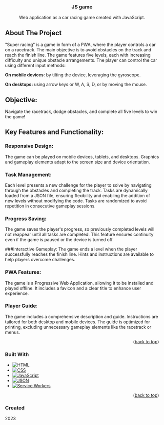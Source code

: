 <a id="readme-top"></a>

<!-- HEADER -->
<div align="center">
  <h3 align="center">JS game</h1>
  <p align="center">
    Web application as a car racing game created with JavaScript.  
  </p>
</div>

<!-- ABOUT THE PROJECT -->
## About The Project

"Super racing" is a game in form of a PWA, where the player controls a car on a racetrack. The main objective is to avoid obstacles on the track and reach the finish line.
The game features five levels, each with increasing difficulty and unique obstacle arrangements. The player can control the car using different input methods:

**On mobile devices:** by tilting the device, leveraging the gyroscope.

**On desktops:** using arrow keys or W, A, S, D, or by moving the mouse.

## Objective:
Navigate the racetrack, dodge obstacles, and complete all five levels to win the game!

## Key Features and Functionality:

### Responsive Design:
The game can be played on mobile devices, tablets, and desktops.
Graphics and gameplay elements adapt to the screen size and device orientation.

### Task Management:
Each level presents a new challenge for the player to solve by navigating through the obstacles and completing the track.
Tasks are dynamically loaded from a JSON file, ensuring flexibility and enabling the addition of new levels without modifying the code.
Tasks are randomized to avoid repetition in consecutive gameplay sessions.

### Progress Saving:
The game saves the player's progress, so previously completed levels will not reappear until all tasks are completed.
This feature ensures continuity even if the game is paused or the device is turned off.

###Interactive Gameplay:
The game ends a level when the player successfully reaches the finish line.
Hints and instructions are available to help players overcome challenges.

### PWA Features:
The game is a Progressive Web Application, allowing it to be installed and played offline.
It includes a favicon and a clear title to enhance user experience.

### Player Guide:
The game includes a comprehensive description and guide.
Instructions are tailored for both desktop and mobile devices.
The guide is optimized for printing, excluding unnecessary gameplay elements like the racetrack or menus.


<p align="right">(<a href="#readme-top">back to top</a>)</p>

<!-- TOOLS -->
### Built With  

* [![HTML][HTML.com]][HTML-url]  
* [![CSS][CSS.com]][CSS-url]  
* [![JavaScript][JS.com]][JS-url]  
* [![JSON][JSON.com]][JSON-url]  
* [![Service Workers][SW.com]][SW-url]  

<p align="right">(<a href="#readme-top">back to top</a>)</p>  

<!-- LINKS -->  
[HTML.com]: https://img.shields.io/badge/HTML-E34F26?style=for-the-badge&logo=html5&logoColor=white  
[HTML-url]: https://developer.mozilla.org/en-US/docs/Web/HTML  
[CSS.com]: https://img.shields.io/badge/CSS-1572B6?style=for-the-badge&logo=css3&logoColor=white  
[CSS-url]: https://developer.mozilla.org/en-US/docs/Web/CSS  
[JS.com]: https://img.shields.io/badge/JavaScript-F7DF1E?style=for-the-badge&logo=javascript&logoColor=black  
[JS-url]: https://developer.mozilla.org/en-US/docs/Web/JavaScript  
[JSON.com]: https://img.shields.io/badge/JSON-000000?style=for-the-badge&logo=json&logoColor=white  
[JSON-url]: https://www.json.org/
[SW.com]: https://img.shields.io/badge/Service%20Workers-4285F4?style=for-the-badge&logo=googlechrome&logoColor=white  
[SW-url]: https://developer.mozilla.org/en-US/docs/Web/API/Service_Worker_API  

### Created
2023
